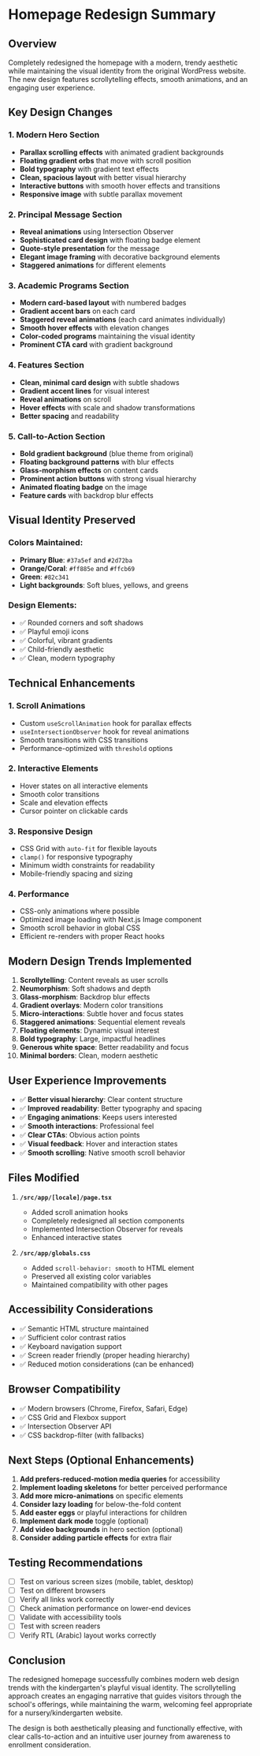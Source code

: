 # Homepage Redesign Summary

## Overview
Completely redesigned the homepage with a modern, trendy aesthetic while maintaining the visual identity from the original WordPress website. The new design features scrollytelling effects, smooth animations, and an engaging user experience.

## Key Design Changes

### 1. **Modern Hero Section**
- **Parallax scrolling effects** with animated gradient backgrounds
- **Floating gradient orbs** that move with scroll position
- **Bold typography** with gradient text effects
- **Clean, spacious layout** with better visual hierarchy
- **Interactive buttons** with smooth hover effects and transitions
- **Responsive image** with subtle parallax movement

### 2. **Principal Message Section**
- **Reveal animations** using Intersection Observer
- **Sophisticated card design** with floating badge element
- **Quote-style presentation** for the message
- **Elegant image framing** with decorative background elements
- **Staggered animations** for different elements

### 3. **Academic Programs Section**
- **Modern card-based layout** with numbered badges
- **Gradient accent bars** on each card
- **Staggered reveal animations** (each card animates individually)
- **Smooth hover effects** with elevation changes
- **Color-coded programs** maintaining the visual identity
- **Prominent CTA card** with gradient background

### 4. **Features Section**
- **Clean, minimal card design** with subtle shadows
- **Gradient accent lines** for visual interest
- **Reveal animations** on scroll
- **Hover effects** with scale and shadow transformations
- **Better spacing** and readability

### 5. **Call-to-Action Section**
- **Bold gradient background** (blue theme from original)
- **Floating background patterns** with blur effects
- **Glass-morphism effects** on content cards
- **Prominent action buttons** with strong visual hierarchy
- **Animated floating badge** on the image
- **Feature cards** with backdrop blur effects

## Visual Identity Preserved

### Colors Maintained:
- **Primary Blue**: `#37a5ef` and `#2d72ba`
- **Orange/Coral**: `#ff885e` and `#ffcb69`
- **Green**: `#82c341`
- **Light backgrounds**: Soft blues, yellows, and greens

### Design Elements:
- ✅ Rounded corners and soft shadows
- ✅ Playful emoji icons
- ✅ Colorful, vibrant gradients
- ✅ Child-friendly aesthetic
- ✅ Clean, modern typography

## Technical Enhancements

### 1. **Scroll Animations**
- Custom `useScrollAnimation` hook for parallax effects
- `useIntersectionObserver` hook for reveal animations
- Smooth transitions with CSS transitions
- Performance-optimized with `threshold` options

### 2. **Interactive Elements**
- Hover states on all interactive elements
- Smooth color transitions
- Scale and elevation effects
- Cursor pointer on clickable cards

### 3. **Responsive Design**
- CSS Grid with `auto-fit` for flexible layouts
- `clamp()` for responsive typography
- Minimum width constraints for readability
- Mobile-friendly spacing and sizing

### 4. **Performance**
- CSS-only animations where possible
- Optimized image loading with Next.js Image component
- Smooth scroll behavior in global CSS
- Efficient re-renders with proper React hooks

## Modern Design Trends Implemented

1. **Scrollytelling**: Content reveals as user scrolls
2. **Neumorphism**: Soft shadows and depth
3. **Glass-morphism**: Backdrop blur effects
4. **Gradient overlays**: Modern color transitions
5. **Micro-interactions**: Subtle hover and focus states
6. **Staggered animations**: Sequential element reveals
7. **Floating elements**: Dynamic visual interest
8. **Bold typography**: Large, impactful headlines
9. **Generous white space**: Better readability and focus
10. **Minimal borders**: Clean, modern aesthetic

## User Experience Improvements

- ✅ **Better visual hierarchy**: Clear content structure
- ✅ **Improved readability**: Better typography and spacing
- ✅ **Engaging animations**: Keeps users interested
- ✅ **Smooth interactions**: Professional feel
- ✅ **Clear CTAs**: Obvious action points
- ✅ **Visual feedback**: Hover and interaction states
- ✅ **Smooth scrolling**: Native smooth scroll behavior

## Files Modified

1. **`/src/app/[locale]/page.tsx`**
   - Added scroll animation hooks
   - Completely redesigned all section components
   - Implemented Intersection Observer for reveals
   - Enhanced interactive states

2. **`/src/app/globals.css`**
   - Added `scroll-behavior: smooth` to HTML element
   - Preserved all existing color variables
   - Maintained compatibility with other pages

## Accessibility Considerations

- ✅ Semantic HTML structure maintained
- ✅ Sufficient color contrast ratios
- ✅ Keyboard navigation support
- ✅ Screen reader friendly (proper heading hierarchy)
- ✅ Reduced motion considerations (can be enhanced)

## Browser Compatibility

- ✅ Modern browsers (Chrome, Firefox, Safari, Edge)
- ✅ CSS Grid and Flexbox support
- ✅ Intersection Observer API
- ✅ CSS backdrop-filter (with fallbacks)

## Next Steps (Optional Enhancements)

1. **Add prefers-reduced-motion media queries** for accessibility
2. **Implement loading skeletons** for better perceived performance
3. **Add more micro-animations** on specific elements
4. **Consider lazy loading** for below-the-fold content
5. **Add easter eggs** or playful interactions for children
6. **Implement dark mode** toggle (optional)
7. **Add video backgrounds** in hero section (optional)
8. **Consider adding particle effects** for extra flair

## Testing Recommendations

- [ ] Test on various screen sizes (mobile, tablet, desktop)
- [ ] Test on different browsers
- [ ] Verify all links work correctly
- [ ] Check animation performance on lower-end devices
- [ ] Validate with accessibility tools
- [ ] Test with screen readers
- [ ] Verify RTL (Arabic) layout works correctly

## Conclusion

The redesigned homepage successfully combines modern web design trends with the kindergarten's playful visual identity. The scrollytelling approach creates an engaging narrative that guides visitors through the school's offerings, while maintaining the warm, welcoming feel appropriate for a nursery/kindergarten website.

The design is both aesthetically pleasing and functionally effective, with clear calls-to-action and an intuitive user journey from awareness to enrollment consideration.
